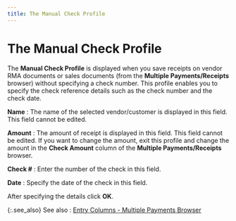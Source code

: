 ```yaml
---
title: The Manual Check Profile
---
```


# The Manual Check Profile


The **Manual Check Profile** is  displayed when you save receipts on vendor RMA  documents or sales documents (from the **Multiple 
 Payments/Receipts** browser) without specifying a check number. This  profile enables you to specify the check reference details such as the  check number and the check date.


**Name**
: The name of the selected vendor/customer is displayed  in this field. This field cannot be edited.


**Amount**
: The amount of receipt is displayed in this field.  This field cannot be edited. If you want to change the amount, exit this  profile and change the amount in the **Check 
 Amount** column of the **Multiple 
 Payments/Receipts** browser.


**Check #**
: Enter the number of the check in this field.


**Date**
: Specify the date of the check in this field.


After specifying the details click **OK**.


{:.see_also}
See also
: [Entry  Columns - Multiple Payments Browser]({{site.acc_baseurl}}/vendor-payments-and-refunds/multiple-payments/wizard/browser/entry_columns_multiple_payments_profile.html)

